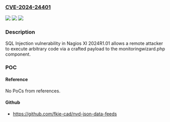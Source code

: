 ### [CVE-2024-24401](https://cve.mitre.org/cgi-bin/cvename.cgi?name=CVE-2024-24401)
![](https://img.shields.io/static/v1?label=Product&message=n%2Fa&color=blue)
![](https://img.shields.io/static/v1?label=Version&message=n%2Fa&color=blue)
![](https://img.shields.io/static/v1?label=Vulnerability&message=n%2Fa&color=brighgreen)

### Description

SQL Injection vulnerability in Nagios XI 2024R1.01 allows a remote attacker to execute arbitrary code via a crafted payload to the monitoringwizard.php component.

### POC

#### Reference
No PoCs from references.

#### Github
- https://github.com/fkie-cad/nvd-json-data-feeds

